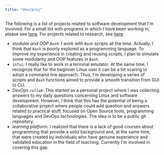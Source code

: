 ```yaml
---
title: "dev/proj"
---
```


The following is a list of projects related to software development that I'm involved. For a small list with
programs in which I have been working in, please see [here](https://yxm.me/dev/list). For projects related
to research, see [here](https://yxm.me/res/proj). 

* *modular and OOP `Bash`*: I work with `Bash` scripts all the time. Actually, I think that `Bash` is poorly
  explored as a programming language. To improve my experience in creating and reusing scripts, I plan to
  simulate some modularity and OOP features in `Bash`.
* `inTui`: I really like to work in a terminal emulator. At the same time, I recognize that for the beginner 
  Linux user it can be a bit scaring to adopt a command line approach. Thus, I'm developing a series of scripts 
  and `Bash` functions aimed to provide a smooth transition from GUI to CLI.
* *DevOps `collab`*: This started as a personal project where I was collecting answers to my daily questions 
  concerning Linux and software development. However, I think that this has the potential of being a 
  collaborative project where people could add question and answers related to practical stuff, focused on 
  Open Source tools, programming languages and DevOps technologies. The idea is to be a public git repository.
* *learning platform*: I realized that there is a lack of good courses about programming that provide a solid
  background and, at the same time, that were created by individuals who have genuine experience and validated 
  education in the field of teaching. Currently I'm involved in covering this gap.

